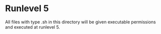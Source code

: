 # Runlevel 5
All files with type .sh in this directory will be given executable permissions and executed at runlevel 5.